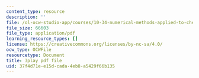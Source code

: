 ```yaml
---
content_type: resource
description: ''
file: /ol-ocw-studio-app/courses/10-34-numerical-methods-applied-to-chemical-engineering-fall-2015/37f4d71ee15dcada4eb8a5429f66b135_PKbah48l3AU.pdf
file_size: 66603
file_type: application/pdf
learning_resource_types: []
license: https://creativecommons.org/licenses/by-nc-sa/4.0/
ocw_type: OCWFile
resourcetype: Document
title: 3play pdf file
uid: 37f4d71e-e15d-cada-4eb8-a5429f66b135
---
```

